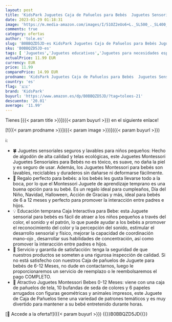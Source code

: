 ```yaml
---
layout: post
title: 'KidsPark Juguetes Caja de Pañuelos para Bebés  Juguetes Sensoriales Montessori de Peluche con Papel Arrugado y Bufandas  Caja Interactiva De Tejido De Tela Educativos de Aprendizaje  Autobús'
date: 2023-01-29 01:18:31
image: 'https://m.media-amazon.com/images/I/51OZ2eUo6+L._SL500_._SL400_.jpg'
comments: true
category: ofertas
author: 'tole.es'
slug: 'B0BBQZD5JD-es KidsPark Juguetes Caja de Pañuelos para Bebés Juguetes...'
sku: 'B0BBQZD5JD-es'
tags: [ 'Juguetes','Juguetes educativos','Juguetes para necesidades especiales','Juguetes y juegos','bebés','kidspark','🇪🇸', ]
actualPrice: 11.99 EUR
currency: EUR
price: 11.99
comparePrice: 14.99 EUR
prodname: 'KidsPark Juguetes Caja de Pañuelos para Bebés  Juguetes Sensoriales Montessori de Peluche con Papel Arrugado y Bufandas  Caja Interactiva De Tejido De Tela Educativos de Aprendizaje  Autobús'
country: 'es'
flag: '🇪🇸'
brand: 'KidsPark'
buyurl: 'https://www.amazon.es/dp/B0BBQZD5JD/?tag=tolees-21'
descuento: '20.01'
average: '11.99'
---
```


Tienes [{{< param title >}}]({{< param buyurl >}}) en el siguiente enlace!

[![{{< param prodname >}}]({{< param image >}})]({{< param buyurl >}})

ℹ️:

- 🍀 Juguetes sensoriales seguros y lavables para niños pequeños: Hecho de algodón de alta calidad y telas ecológicas, este Juguetes Montessori Juguetes Sensoriales para Bebés no es tóxico, es suave, no daña la piel y es seguro de usar. Además, los Juguetes Montessori para bebés son lavables, reciclables y duraderos sin dañarse ni deformarse fácilmente.
- 🎁 Regalo perfecto para bebés: a los bebés les gusta llevarse todo a la boca, por lo que el Montessori Juguete de aprendizaje temprano es una buena opción para su bebé. Es un regalo ideal para cumpleaños, Día del Niño, Navidad, Halloween, Acción de Gracias y más, ideal para bebés de 6 a 12 meses y perfecto para promover la interacción entre padres e hijos.
- 💡 Educación temprana Caja Interactiva para Bebe: esta Juguete sensorial para bebés es fácil de atraer a los niños pequeños a través del color, el sonido y el patrón, lo que puede ayudar a los bebés a promover el reconocimiento del color y la percepción del sonido, estimular el desarrollo sensorial y físico, mejorar la capacidad de coordinación mano-ojo , desarrollar sus habilidades de concentración, así como promover la interacción entre padres e hijos.
- 📧 Servicio y garantía de satisfacción: tenga la seguridad de que nuestros productos se someten a una rigurosa inspección de calidad. Si no está satisfecho con nuestros Caja de pañuelos de Juguete para bebés de 6-12 Meses, no dude en contactarnos, luego le proporcionaremos un servicio de reemplazo o le reembolsaremos el pago COMPLETO.
- 🌈 Atractivo Juguetes Montessori Bebes 0-12 Meses: viene con una caja de pañuelos de tela, 10 bufandas de seda de colores y 6 papeles arrugados con figuras geométricas y animales impresos, este Juguete de Caja de Pañuelos tiene una variedad de patrones temáticos y es muy divertido para mantener a su bebé entretenido durante horas.

[🛒 Accede a la oferta!!]({{< param buyurl >}})
{{<world>}}B0BBQZD5JD{{</world>}}
